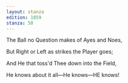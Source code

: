 ```yaml
---
layout: stanza
edition: 1859
stanza: 50
---
```


The Ball no Question makes of Ayes and Noes,

But Right or Left as strikes the Player goes;

⁠And He that toss'd Thee down into the Field,

He knows about it all—He knows—HE knows!